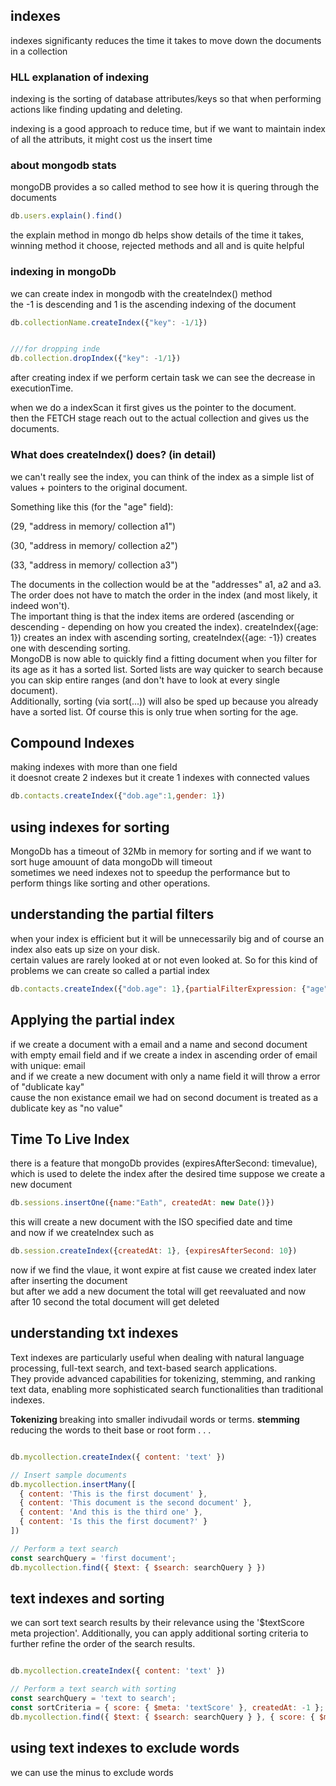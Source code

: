 ## indexes

indexes significanty reduces the time it takes to move down the documents in a collection<br>

### HLL explanation of indexing

indexing is the sorting of database attributes/keys so that when performing actions like finding updating and deleting.

indexing is a good approach to reduce time, but if we want to maintain index of all the attributs, it might cost us the insert time<br>

### about mongodb stats

mongoDB provides a so called method to see how it is quering through the documents
```js
db.users.explain().find()
```
the explain method in mongo db helps show details of the time it takes, winning method it choose, rejected methods and all
and is quite helpful

### indexing in mongoDb

we can create index in mongodb with the createIndex() method<br>
the -1 is descending and 1 is the ascending indexing of the document
```js
db.collectionName.createIndex({"key": -1/1})


///for dropping inde
db.collection.dropIndex({"key": -1/1})
```
after creating index if we perform certain task we can see the decrease in executionTime.<br>

when we do a indexScan it first gives us the pointer to the document.<br>
then the FETCH stage reach out to the actual collection and gives us the documents.<br>

### What does createIndex() does? (in detail)


we can't really see the index, you can think of the index as a simple list of values + pointers to the original document.<br>

Something like this (for the "age" field):

(29, "address in memory/ collection a1")<br>

(30, "address in memory/ collection a2")<br>

(33, "address in memory/ collection a3")<br>

The documents in the collection would be at the "addresses" a1, a2 and a3. The order does not have to match the order in the index (and most likely, it indeed won't).
<br>
The important thing is that the index items are ordered (ascending or descending - depending on how you created the index). createIndex({age: 1}) creates an index with ascending sorting, createIndex({age: -1}) creates one with descending sorting.
<br>
MongoDB is now able to quickly find a fitting document when you filter for its age as it has a sorted list. Sorted lists are way quicker to search because you can skip entire ranges (and don't have to look at every single document).
<br>
Additionally, sorting (via sort(...)) will also be sped up because you already have a sorted list. Of course this is only true when sorting for the age.

## Compound Indexes

making indexes with more than one field<br>
it doesnot create 2 indexes but it create 1 indexes with connected values<br>
```js
db.contacts.createIndex({"dob.age":1,gender: 1})
```

## using indexes for sorting

MongoDb has a timeout of 32Mb in memory for sorting and if we want to sort huge amouunt of data mongoDb will timeout<br>
sometimes we need indexes not to speedup the performance but to perform things like sorting and other operations.

## understanding the partial filters 

when your index is efficient but it will be unnecessarily big and of course an index also eats up size on your disk.<br>
certain values are rarely looked at or not even looked at. So for this kind of problems we can create so called a partial index
```js
db.contacts.createIndex({"dob.age": 1},{partialFilterExpression: {"age": {$gt: 60}}})
```

## Applying the partial index

if we create a document with a email and a name and second document with empty email field and if we create a index in ascending order of email with unique: email<br>
and if we create a new document with only a name field it will throw a error of "dublicate kay"<br>
cause the non existance email we had on second document is treated as a dublicate key as "no value"

## Time To Live Index

there is a feature that mongoDb provides (expiresAfterSecond: timevalue), which is used to delete the index after the desired time
suppose we create a new document
```js
db.sessions.insertOne({name:"Eath", createdAt: new Date()})
```
this will create a new document with the ISO specified date and time 
<br>
and now if we createIndex such as

```js
db.session.createIndex({createdAt: 1}, {expiresAfterSecond: 10})
```

now if we find the vlaue, it wont expire at fist cause we created index later after inserting the document<br>
but after we add a new document the total will get reevaluated and now after 10 second the total document will get deleted


## understanding txt indexes

Text indexes are particularly useful when dealing with natural language processing, full-text search, and text-based search applications.<br>
They provide advanced capabilities for tokenizing, stemming, and ranking text data, enabling more sophisticated search functionalities than traditional indexes.<br>

<b>Tokenizing </b>
breaking into smaller indivudail words or terms.
<b>stemming</b>
reducing the words to theit base or root form
.
.
.

```js

db.mycollection.createIndex({ content: 'text' })

// Insert sample documents
db.mycollection.insertMany([
  { content: 'This is the first document' },
  { content: 'This document is the second document' },
  { content: 'And this is the third one' },
  { content: 'Is this the first document?' }
])

// Perform a text search
const searchQuery = 'first document';
db.mycollection.find({ $text: { $search: searchQuery } })


```

## text indexes and sorting
we can sort text search results by their relevance using the '$textScore meta projection'. Additionally, you can apply additional sorting criteria to further refine the order of the search results.
```js

db.mycollection.createIndex({ content: 'text' })

// Perform a text search with sorting
const searchQuery = 'text to search';
const sortCriteria = { score: { $meta: 'textScore' }, createdAt: -1 };
db.mycollection.find({ $text: { $search: searchQuery } }, { score: { $meta: 'textScore' } }).sort(sortCriteria)


```

## using text indexes to exclude words
we can use the minus to exclude words

